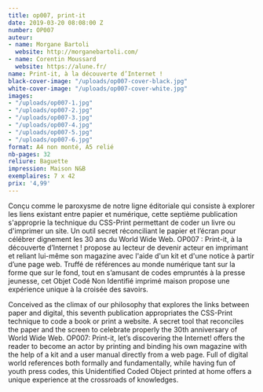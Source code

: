 ```yaml
---
title: op007, print-it
date: 2019-03-20 08:08:00 Z
number: OP007
auteur:
- name: Morgane Bartoli
  website: http://morganebartoli.com/
- name: Corentin Moussard
  website: https://alune.fr/
name: Print-it, à la découverte d’Internet !
black-cover-image: "/uploads/op007-cover-black.jpg"
white-cover-image: "/uploads/op007-cover-white.jpg"
images:
- "/uploads/op007-1.jpg"
- "/uploads/op007-2.jpg"
- "/uploads/op007-3.jpg"
- "/uploads/op007-4.jpg"
- "/uploads/op007-5.jpg"
- "/uploads/op007-6.jpg"
format: A4 non monté, A5 relié
nb-pages: 32
reliure: Baguette
impression: Maison N&B
exemplaires: 7 x 42
prix: '4,99'
---
```


Conçu comme le paroxysme de notre ligne éditoriale qui consiste à explorer les liens existant entre papier et numérique, cette septième publication s'approprie la technique du CSS-Print permettant de coder un livre ou d'imprimer un site. Un outil secret réconciliant le papier et l’écran pour célébrer dignement les 30 ans du World Wide Web.
OP007 : Print-it, à la découverte d’Internet ! propose au lecteur de devenir acteur en imprimant et reliant lui-même son magazine avec l'aide d'un kit et d'une notice à partir d’une page web.
Truffé de références au monde numérique tant sur la forme que sur le fond, tout en s’amusant de codes empruntés à la presse jeunesse, cet Objet Codé Non Identifié imprimé maison propose une expérience unique à la croisée des savoirs.

Conceived as the climax of our philosophy that explores the links between paper and digital, this seventh publication appropriates the CSS-Print technique to code a book or print a website. A secret tool that reconciles the paper and the screen to celebrate properly the 30th anniversary of World Wide Web.
OP007: Print-it, let’s discovering the Internet! offers the reader to become an actor by printing and binding his own magazine with the help of a kit and a user manual directly from a web page.
Full of digital world references both formally and fundamentally, while having fun of youth press codes, this Unidentified Coded Object printed at home offers a unique experience at the crossroads of knowledges.